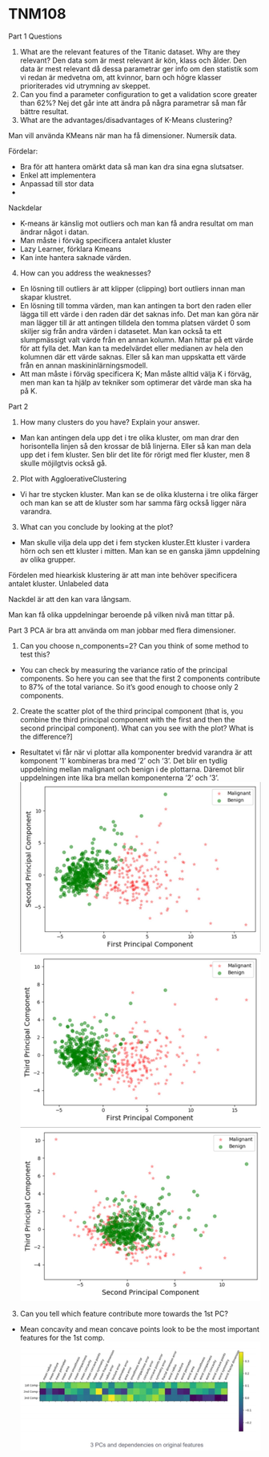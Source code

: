 # TNM108
Part 1
Questions
1.	What are the relevant features of the Titanic dataset. Why are they relevant?
    Den data som är mest relevant är kön, klass och ålder. Den data är mest relevant då dessa parametrar ger info om den
    statistik som vi redan är medvetna om, att kvinnor, barn och högre klasser prioriterades vid utrymning av skeppet. 
2.	Can you find a parameter configuration to get a validation score greater than 62%?
    Nej det går inte att ändra på några parametrar så man får bättre resultat. 
3.	What are the advantages/disadvantages of K-Means clustering?

Man vill använda KMeans när man ha få dimensioner. Numersik data.

Fördelar:
-	Bra för att hantera omärkt data så man kan dra sina egna slutsatser.
-   Enkel att implementera
-   Anpassad till stor data
-   

Nackdelar
-	K-means är känslig mot outliers och man kan få andra resultat om man ändrar något i datan.
-	Man måste i förväg specificera antalet kluster
-	Lazy Learner, förklara Kmeans
-	Kan inte hantera saknade värden.

4.	How can you address the weaknesses?
-   En lösning till outliers är att klipper (clipping) bort outliers innan man skapar klustret.
-   En lösning till tomma värden, man kan antingen ta bort den raden eller lägga till ett värde i den raden där det saknas info.
    Det man kan göra när man lägger till är att antingen tilldela den tomma platsen värdet 0 som skiljer sig från andra värden i 
    datasetet. Man kan också ta ett slumpmässigt valt värde från en annan kolumn. Man hittar på ett värde för att fylla det.
    Man kan ta medelvärdet eller medianen av hela den kolumnen där ett värde saknas. Eller så kan man uppskatta ett värde 
    från en annan maskininlärningsmodell.
-   Att man måste i förväg specificera K; Man måste alltid välja K i förväg, men man kan ta hjälp av tekniker som optimerar
    det värde man ska ha på K. 


Part 2

1. How many clusters do you have? Explain your answer.
-  Man kan antingen dela upp det i tre olika kluster, om man drar den horisontella linjen så den krossar de blå linjerna. Eller så
kan man dela upp det i fem kluster. Sen blir det lite för rörigt med fler kluster, men 8 skulle möjilgtvis också gå.

2. Plot with AggloerativeClustering
-  Vi har tre stycken kluster. Man kan se de olika klusterna i tre olika färger och man kan se att de kluster som har samma 
    färg också ligger nära varandra.

3. What can you conclude by looking at the plot?
-  Man skulle vilja dela upp det i fem stycken kluster.Ett kluster i vardera hörn och sen ett kluster i mitten. Man kan se en
ganska jämn uppdelning av olika grupper. 

Fördelen med hiearkisk klustering är att man inte behöver specificera antalet kluster. Unlabeled data

Nackdel är att den kan vara långsam. 

Man kan få olika uppdelningar beroende på vilken nivå man tittar på.


Part 3
PCA är bra att använda om man jobbar med flera dimensioner.

1. Can you choose n_components=2? Can you think of some method to test this? 
- You can check by measuring the variance ratio of the principal components. So here you can see that the first 2 components contribute to 87% of the total variance. So it’s good enough to choose only 2 components. 

2. Create the scatter plot of the third principal component (that is, you combine the third
principal component with the first and then the second principal component). What can you see with the plot? What is the difference?]
- Resultatet vi får när vi plottar alla komponenter bredvid varandra är att komponent ’1’ kombineras bra med ’2’ och ’3’. Det blir en tydlig uppdelning mellan malignant och benign i de plottarna. Däremot blir uppdelningen inte lika bra mellan komponenterna ’2’ och ’3’.
![First and Second](1+2.jpg)
![First and Third](1+3.jpg)
![Second and Third](2+3.jpg)

3. Can you tell which feature contribute more towards the 1st PC? 
- Mean concavity and mean concave points look to be the most important features for the 1st comp.
![Part3](part3.jpg)
